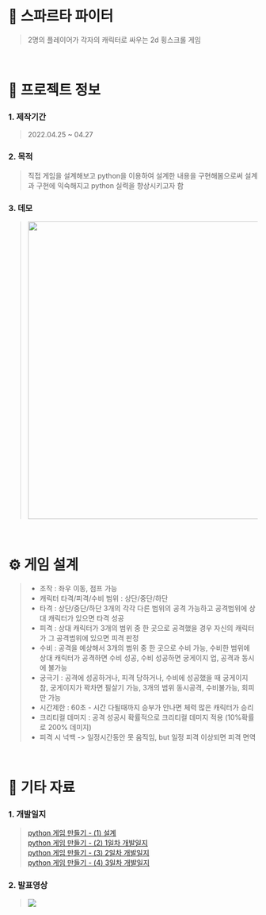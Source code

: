 # 💪 스파르타 파이터
> 2명의 플레이어가 각자의 캐릭터로 싸우는 2d 횡스크롤 게임

<br />

# 📖 프로젝트 정보

### 1. 제작기간
> 2022.04.25 ~ 04.27

### 2. 목적
> 직접 게임을 설계해보고 python을 이용하여 설계한 내용을 구현해봄으로써 설계과 구현에 익숙해지고 python 실력을 향상시키고자 함

### 3. 데모
> <img width="600px" src="https://user-images.githubusercontent.com/68724828/186097034-1239a3e6-c267-41bc-b04b-995d4b602a24.png" />

<br />

# ⚙ 게임 설계 
> - 조작 : 좌우 이동, 점프 가능
> - 캐릭터 타격/피격/수비 범위 : 상단/중단/하단
> - 타격 : 상단/중단/하단 3개의 각각 다른 범위의 공격 가능하고 공격범위에 상대 캐릭터가 있으면 타격 성공
> - 피격 : 상대 캐릭터가 3개의 범위 중 한 곳으로 공격했을 경우 자신의 캐릭터가 그 공격범위에 있으면 피격 판정
> - 수비 : 공격을 예상해서 3개의 범위 중 한 곳으로 수비 가능, 수비한 범위에 상대 캐릭터가 공격하면 수비 성공, 수비 성공하면 궁게이지 업, 공격과 동시에 불가능
> - 궁극기 : 공격에 성공하거나, 피격 당하거나, 수비에 성공했을 때 궁게이지 참, 궁게이지가 꽉차면 필살기 가능, 3개의 범위 동시공격, 수비불가능, 회피만 가능
> - 시간제한 : 60초 - 시간 다될때까지 승부가 안나면 체력 많은 캐릭터가 승리
> - 크리티컬 데미지 : 공격 성공시 확률적으로 크리티컬 데미지 적용  (10%확률로 200% 데미지)
> - 피격 시 넉백 -> 일정시간동안 못 움직임, but 일정 피격 이상되면 피격 면역


<br />

# 📕 기타 자료
### 1. 개발일지
> [python 게임 만들기 - (1) 설계](https://velog.io/@kimphysicsman/%EB%82%B4%EC%9D%BC%EB%B0%B0%EC%9B%80%EC%BA%A0%ED%94%84-python-%EA%B2%8C%EC%9E%84-%EB%A7%8C%EB%93%A4%EA%B8%B0-1-%EC%84%A4%EA%B3%84)  
> [python 게임 만들기 - (2) 1일차 개발일지](https://velog.io/@kimphysicsman/%EB%82%B4%EC%9D%BC%EB%B0%B0%EC%9B%80%EC%BA%A0%ED%94%84-python-%EA%B2%8C%EC%9E%84-%EB%A7%8C%EB%93%A4%EA%B8%B0-2-1%EC%9D%BC%EC%B0%A8-%EA%B0%9C%EB%B0%9C%EC%9D%BC%EC%A7%80)  
> [python 게임 만들기 - (3) 2일차 개발일지](https://velog.io/@kimphysicsman/%EB%82%B4%EC%9D%BC%EB%B0%B0%EC%9B%80%EC%BA%A0%ED%94%84-python-%EA%B2%8C%EC%9E%84-%EB%A7%8C%EB%93%A4%EA%B8%B0-3-2%EC%9D%BC%EC%B0%A8-%EA%B0%9C%EB%B0%9C%EC%9D%BC%EC%A7%80)  
> [python 게임 만들기 - (4) 3일차 개발일지](https://velog.io/@kimphysicsman/%EB%82%B4%EC%9D%BC%EB%B0%B0%EC%9B%80%EC%BA%A0%ED%94%84-python-%EA%B2%8C%EC%9E%84-%EB%A7%8C%EB%93%A4%EA%B8%B0-4-3%EC%9D%BC%EC%B0%A8-%EA%B0%9C%EB%B0%9C%EC%9D%BC%EC%A7%80)  

### 2. 발표영상
> <a link="https://youtu.be/rO3BVG2kE4o"> <img src="https://user-images.githubusercontent.com/68724828/186100279-92ae19a4-339f-4ae0-ac6b-91859cab55ce.png" /> </a>



